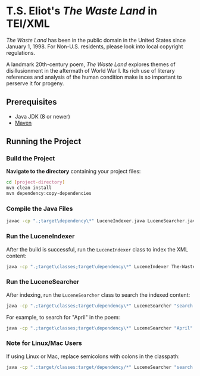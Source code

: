 # T.S. Eliot's *The Waste Land* in TEI/XML
*The Waste Land* has been in the public domain in the United States since January 1, 1998. For Non-U.S. residents, please look into local copyright regulations.

A landmark 20th-century poem, *The Waste Land* explores themes of disillusionment in the aftermath of World War I. 
Its rich use of literary references and analysis of the human condition make is so important to perserve it for progeny.

## Prerequisites
- Java JDK (8 or newer)
- [Maven](https://maven.apache.org/download.cgi)

## Running the Project

### Build the Project
**Navigate to the directory** containing your project files:
   ```sh
cd [project-directory]
mvn clean install
mvn dependency:copy-dependencies
   ```

### Compile the Java Files
 ```sh
javac -cp ".;target\dependency\*" LuceneIndexer.java LuceneSearcher.java XMLParser.java
   ```

### Run the LuceneIndexer
After the build is successful, run the `LuceneIndexer` class to index the XML content:
```sh
java -cp ".;target\classes;target\dependency\*" LuceneIndexer The-Waste-Land.xml
```

### Run the LuceneSearcher
After indexing, run the `LuceneSearcher` class to search the indexed content:
```sh
java -cp ".;target\classes;target\dependency\*" LuceneSearcher "search term"
```

For example, to search for "April" in the poem:
```sh
java -cp ".;target\classes;target\dependency\*" LuceneSearcher "April"
```

### Note for Linux/Mac Users
If using Linux or Mac, replace semicolons with colons in the classpath:
```sh
java -cp ".:target/classes:target/dependency/*" LuceneSearcher "search term"
```

